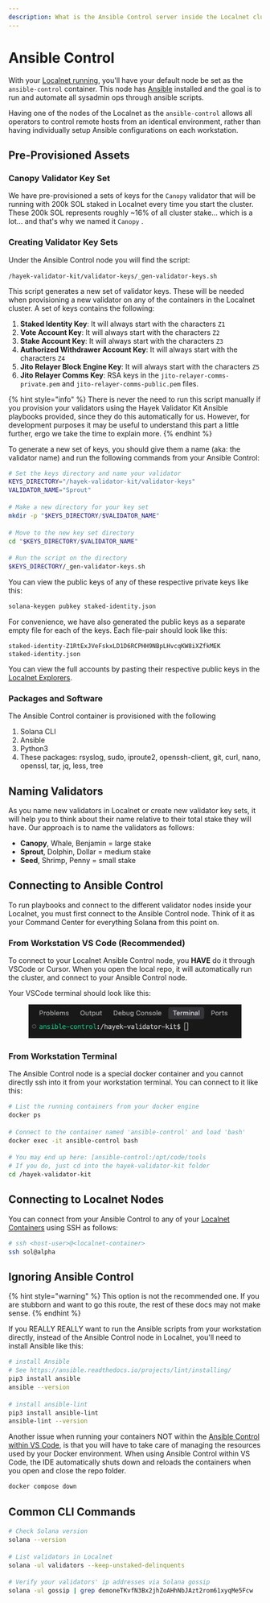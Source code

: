 ```yaml
---
description: What is the Ansible Control server inside the Localnet cluster
---
```


# Ansible Control

With your [Localnet running](solana-localnet.md#running-localnet), you'll have your default node be set as the `ansible-control` container. This node has [Ansible](https://docs.ansible.com/) installed and the goal is to run and automate all sysadmin ops through ansible scripts.&#x20;

Having one of the nodes of the Localnet as the `ansible-control` allows all operators to control remote hosts from an identical environment, rather than having individually setup Ansible configurations on each workstation.&#x20;

## Pre-Provisioned Assets

### Canopy Validator Key Set

We have pre-provisioned a sets of keys for the `Canopy` validator that will be running with 200k SOL staked in Localnet every time you start the cluster. These 200k SOL represents roughly \~16% of all cluster stake... which is a lot... and that's why we named it `Canopy` .

### Creating Validator Key Sets

Under the Ansible Control node you will find the script:

&#x20;`/hayek-validator-kit/validator-keys/_gen-validator-keys.sh`&#x20;

This script generates a new set of validator keys. These will be needed when provisioning a new validator on any of the containers in the Localnet cluster. A set of keys contains the following:

1. **Staked Identity Key**: It will always start with the characters `Z1`
2. **Vote Account Key**: It will always start with the characters `Z2`
3. **Stake Account Key**: It will always start with the characters `Z3`
4. **Authorized Withdrawer Account Key**: It will always start with the characters `Z4` &#x20;
5. **Jito Relayer Block Engine Key**: It will always start with the characters `Z5`&#x20;
6. **Jito Relayer Comms Key**: RSA keys in the `jito-relayer-comms-private.pem` and `jito-relayer-comms-public.pem` files.

{% hint style="info" %}
There is never the need to run this script manually if you provision your validators using the Hayek Validator Kit Ansible playbooks provided, since they do this automatically for us. However, for development purposes it may be useful to understand this part a little further, ergo we take the time to explain more.
{% endhint %}

To generate a new set of keys, you should give them a name (aka: the validator name) and run the following commands from your Ansible Control:

```bash
# Set the keys directory and name your validator
KEYS_DIRECTORY="/hayek-validator-kit/validator-keys"
VALIDATOR_NAME="Sprout"

# Make a new directory for your key set
mkdir -p "$KEYS_DIRECTORY/$VALIDATOR_NAME"

# Move to the new key set directory
cd "$KEYS_DIRECTORY/$VALIDATOR_NAME"

# Run the script on the directory
$KEYS_DIRECTORY/_gen-validator-keys.sh
```

You can view the public keys of any of these respective private keys like this:

```bash
solana-keygen pubkey staked-identity.json
```

For convenience, we have also generated the public keys as a separate empty file for each of the keys. Each file-pair should look like this:&#x20;

```
staked-identity-Z1RtExJVeFskxLD1D6RCPHH9NBpLHvcqKW8iXZfkMEK
staked-identity.json
```

You can view the full accounts by pasting their respective public keys in the [Localnet Explorers](solana-localnet.md#using-explorers).

### Packages and Software

The Ansible Control container is provisioned with the following&#x20;

1. Solana CLI
2. Ansible&#x20;
3. Python3
4. These packages: rsyslog, sudo, iproute2, openssh-client, git, curl, nano, openssl, tar, jq, less, tree

## Naming Validators

As you name new validators in Localnet or create new validator key sets, it will help you to think about their name relative to their total stake they will have. Our approach is to name the validators as follows:

* **Canopy**, Whale, Benjamin = large stake
* **Sprout**, Dolphin, Dollar = medium stake
* **Seed**, Shrimp, Penny = small stake

## Connecting to Ansible Control

To run playbooks and connect to the different validator nodes inside your Localnet, you must first connect to the Ansible Control node. Think of it as your Command Center for everything Solana from this point on.

### From Workstation VS Code (Recommended)

To connect to your Localnet Ansible Control node, you **HAVE** do it through VSCode or Cursor. When you open the local repo, it will automatically run the cluster, and connect to your Ansible Control node.

Your VSCode terminal should look like this:

<figure><img src="../.gitbook/assets/terminal.webp" alt=""><figcaption></figcaption></figure>

### From Workstation Terminal

The Ansible Control node is a special docker container and you cannot directly ssh into it from your workstation terminal. You can connect to it like this:

```bash
# List the running containers from your docker engine
docker ps

# Connect to the container named 'ansible-control' and load 'bash'
docker exec -it ansible-control bash

# You may end up here: [ansible-control:/opt/code/tools
# If you do, just cd into the hayek-validator-kit folder
cd /hayek-validator-kit
```

## Connecting to Localnet Nodes

You can connect from your Ansible Control to any of your [Localnet Containers](solana-localnet.md#host-inventory) using SSH as follows:

```bash
# ssh <host-user>@<localnet-container>
ssh sol@alpha
```

## Ignoring Ansible Control

{% hint style="warning" %}
This option is not the recommended one. If you are stubborn and want to go this route, the rest of these docs may not make sense.
{% endhint %}

If you REALLY REALLY want to run the Ansible scripts from your workstation directly, instead of the Ansible Control node in Localnet, you'll need to install Ansible like this:

```sh
# install Ansible
# See https://ansible.readthedocs.io/projects/lint/installing/
pip3 install ansible
ansible --version

# install ansible-lint
pip3 install ansible-lint
ansible-lint --version
```

Another issue when running your containers NOT within the [Ansible Control within VS Code](ansible-control.md#from-workstation-vs-code-recommended), is that you will have to take care of managing the resources used by your Docker environment. When using Ansible Control within VS Code, the IDE automatically shuts down and reloads the containers when you open and close the repo folder.

```bash
docker compose down
```

## Common CLI Commands

```sh
# Check Solana version
solana --version

# List validators in Localnet
solana -ul validators --keep-unstaked-delinquents

# Verify your validators' ip addresses via Solana gossip 
solana -ul gossip | grep demoneTKvfN3Bx2jhZoAHhNbJAzt2rom61xyqMe5Fcw
```

